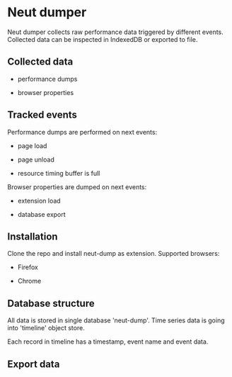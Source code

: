 # Neut dumper

Neut dumper collects raw performance data triggered by different events. Collected
data can be inspected in IndexedDB or exported to file.

## Collected data

* performance dumps

* browser properties

## Tracked events

Performance dumps are performed on next events:

* page load

* page unload

* resource timing buffer is full

Browser properties are dumped on next events:

* extension load

* database export

## Installation

Clone the repo and install neut-dump as extension. Supported browsers:

* Firefox

* Chrome

## Database structure

All data is stored in single database 'neut-dump'. Time series data is going into
'timeline' object store.

Each record in timeline has a timestamp, event name and event data.

## Export data
